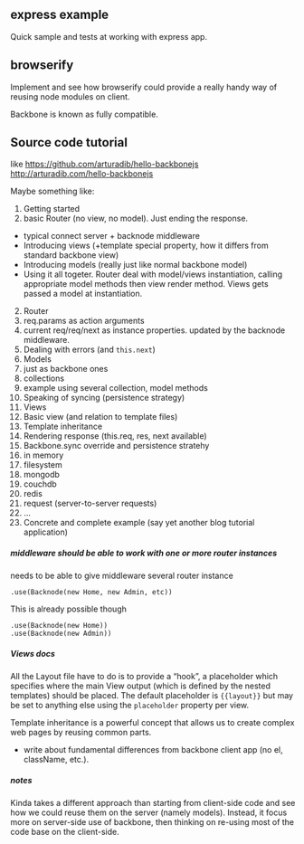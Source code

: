     
## express example

Quick sample and tests at working with express app.

## browserify

Implement and see how browserify could provide a really handy way of reusing node modules on client.

Backbone is known as fully compatible.


## Source code tutorial

like https://github.com/arturadib/hello-backbonejs http://arturadib.com/hello-backbonejs

Maybe something like:

1. Getting started
  1. basic Router (no view, no model). Just ending the response.
  * typical connect server + backnode middleware
  * Introducing views (+template special property, how it differs from standard backbone view)
  * Introducing models (really just like normal backbone model)
  * Using it all togeter. Router deal with model/views instantiation, calling appropriate model methods then view render method. Views gets passed a model at instantiation.
2. Router
  1. req.params as action arguments
  2. current req/req/next as instance properties. updated by the backnode middleware.
  3. Dealing with errors (and `this.next`)
3. Models
  1. just as backbone ones
  2. collections
  3. example using several collection, model methods
  4. Speaking of syncing (persistence strategy)
4. Views
  1. Basic view (and relation to template files)
  2. Template inheritance
  3. Rendering response (this.req, res, next available)
5. Backbone.sync override and persistence stratehy
  1. in memory
  2. filesystem
  2. mongodb
  3. couchdb
  4. redis
  5. request (server-to-server requests)
  6. ...
6. Concrete and complete example (say yet another blog tutorial application)


##### middleware should be able to work with one or more router instances

needs to be able to give middleware several router instance

    .use(Backnode(new Home, new Admin, etc))
    

This is already possible though

    .use(Backnode(new Home))
    .use(Backnode(new Admin))

##### Views docs

All the Layout file have to do is to provide a “hook”, a placeholder which specifies where the main View output (which is defined by the nested templates) should be placed. The default placeholder is ``{{layout}}`` but may be set to anything else using the `placeholder` property per view.

Template inheritance is a powerful concept that allows us to create complex web pages by reusing common parts.

* write about fundamental differences from backbone client app (no el, className, etc.).

##### notes
Kinda takes a different approach than starting from client-side code and see how we could reuse them on the server (namely models). Instead, it focus more on server-side use of backbone, then thinking on re-using most of the code base on the client-side.